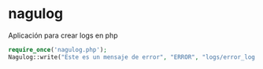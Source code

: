 # nagulog
Aplicación para crear logs en php


```php
require_once('nagulog.php');
Nagulog::write("Este es un mensaje de error", "ERROR", "logs/error_log.txt");
```
